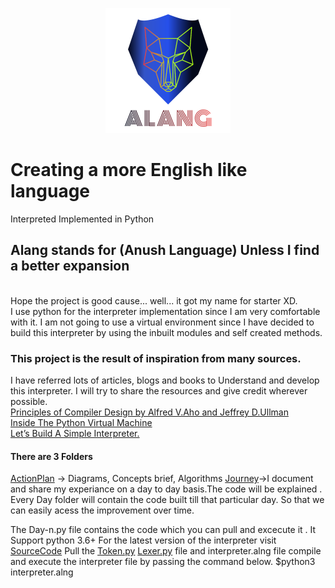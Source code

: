 <p align="center">
    <img src="img/ALANG_Logo.png"><br>
</p>

# Creating a more English like language
Interpreted Implemented in Python 
## Alang stands for (Anush Language) Unless I find a better expansion 
<br/>
Hope the project is good  cause... well... it got my name for starter  XD.<br/>
I use python for the interpreter implementation since I am very comfortable with it.
I am not going to use a virtual environment since I have decided to build this interpreter by using the inbuilt modules and self created methods.


### This project is the result of inspiration from many sources.
I have referred lots of articles, blogs and books to Understand and develop this interpreter.
I will try to share the resources and give credit wherever possible.<br/>
[Principles of Compiler Design by Alfred V.Aho and Jeffrey D.Ullman](https://g.co/kgs/aHUCxC)<br/>
[Inside The Python Virtual Machine](https://leanpub.com/insidethepythonvirtualmachine/read)<br/>
[Let’s Build A Simple Interpreter.](https://ruslanspivak.com/lsbasi-part1/)<br/>


#### There are 3 Folders 
[ActionPlan](https://github.com/anushkrishnav/Interpreter/tree/master/ActionPlan) -> Diagrams, Concepts brief, Algorithms
[Journey](https://github.com/anushkrishnav/Interpreter/tree/master/Journey)->I document and share my experiance on a day to day basis.The code will be explained . Every Day folder will contain the code built till that particular day. So that we can easily acess the improvement over time.


The Day-n.py file contains the code which you can pull and excecute it . It Support python 3.6+
For the latest version of the interpreter visit [SourceCode](https://github.com/anushkrishnav/Interpreter/tree/master/SourceCode)
Pull the [Token.py](https://github.com/anushkrishnav/Interpreter/tree/master/SourceCode/Token.py) 
[Lexer.py](https://github.com/anushkrishnav/Interpreter/tree/master/SourceCode/Lexer.py) file and interpreter.alng file
compile and execute the interpreter file by passing the  command below.
$python3 interpreter.alng 
